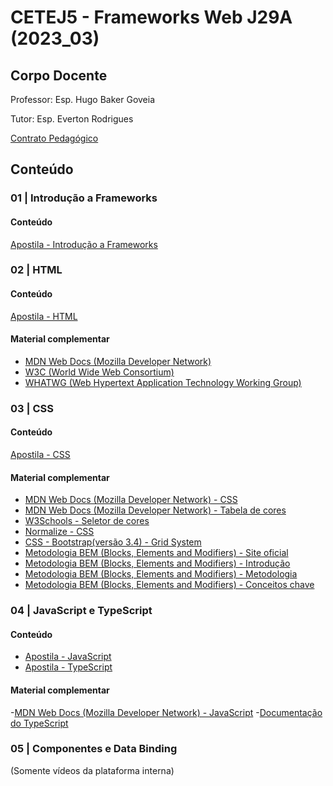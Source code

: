 # CETEJ5 - Frameworks Web J29A (2023_03)

## Corpo Docente
Professor: Esp. Hugo Baker Goveia 

Tutor: Esp. Everton Rodrigues

[Contrato Pedagógico](https://github.com/MarleneMoraes/utfpr-java/blob/main/frameworks/FRAMEWORKS_contrato-pedagogico.pdf)

## Conteúdo
### 01 | Introdução a Frameworks

#### Conteúdo
[Apostila - Introdução a Frameworks](https://github.com/MarleneMoraes/utfpr-java/blob/main/frameworks/01_introducao-a-frameworks.pdf)

### 02 | HTML
#### Conteúdo
[Apostila - HTML](https://github.com/MarleneMoraes/utfpr-java/blob/main/frameworks/02_html.pdf)

#### Material complementar
- [MDN Web Docs (Mozilla Developer Network)](https://developer.mozilla.org/pt-BR/)
- [W3C (World Wide Web Consortium)](https://www.w3.org/)
- [WHATWG (Web Hypertext Application Technology Working Group)](https://whatwg.org/)

### 03 | CSS
#### Conteúdo
[Apostila - CSS](https://github.com/MarleneMoraes/utfpr-java/blob/main/frameworks/03_css.pdf)

#### Material complementar
- [MDN Web Docs (Mozilla Developer Network) - CSS](https://developer.mozilla.org/pt-BR/docs/Web/CSS)
- [MDN Web Docs (Mozilla Developer Network) - Tabela de cores](https://developer.mozilla.org/pt-BR/docs/Web/CSS/color_value)
- [W3Schools - Seletor de cores](https://www.w3schools.com/colors/colors_picker.asp)
- [Normalize - CSS](https://necolas.github.io/normalize.css/)
- [CSS - Bootstrap(versão 3.4) - Grid System](https://getbootstrap.com/docs/3.4/css/#grid)
- [Metodologia BEM (Blocks, Elements and Modifiers) - Site oficial](https://getbem.com/)
- [Metodologia BEM (Blocks, Elements and Modifiers) - Introdução](https://getbem.com/introduction/)
- [Metodologia BEM (Blocks, Elements and Modifiers) - Metodologia](https://en.bem.info/methodology/quick-start/)
- [Metodologia BEM (Blocks, Elements and Modifiers) - Conceitos chave](https://en.bem.info/methodology/key-concepts/)

### 04 | JavaScript e TypeScript
#### Conteúdo
- [Apostila - JavaScript](https://github.com/MarleneMoraes/utfpr-java/blob/main/frameworks/04_javascript.pdf)
- [Apostila - TypeScript](https://github.com/MarleneMoraes/utfpr-java/blob/main/frameworks/04_typescript.pdf)

#### Material complementar
-[MDN Web Docs (Mozilla Developer Network) - JavaScript](https://developer.mozilla.org/pt-BR/docs/Web/JavaScript)
-[Documentação do TypeScript](https://www.typescriptlang.org/)

### 05 | Componentes e Data Binding
(Somente vídeos da plataforma interna)
